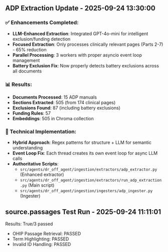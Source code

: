 
## ADP Extraction Update - 2025-09-24 13:30:00
### ✅ Enhancements Completed:
- **LLM-Enhanced Extraction**: Integrated GPT-4o-mini for intelligent exclusion/funding detection
- **Focused Extraction**: Only processes clinically relevant pages (Parts 2-7) - 65% reduction
- **Parallel Processing**: 3 workers with proper asyncio event loop management
- **Battery Exclusion Fix**: Now properly detects battery exclusions across all documents

### 📊 Results:
- **Documents Processed**: 15 ADP manuals
- **Sections Extracted**: 505 (from 174 clinical pages)
- **Exclusions Found**: 87 (including battery exclusions)
- **Funding Rules**: 57
- **Embeddings**: 505 in Chroma collection

### 🔧 Technical Implementation:
- **Hybrid Approach**: Regex patterns for structure + LLM for semantic understanding
- **Event Loop Fix**: Each thread creates its own event loop for async LLM calls
- **Authoritative Scripts**:
  - `src/agents/dr_off_agent/ingestion/extractors/adp_extractor.py` (Enhanced extractor)
  - `src/agents/dr_off_agent/ingestion/extractors/run_adp_extraction.py` (Main script)
  - `src/agents/dr_off_agent/ingestion/ingesters/adp_ingester.py` (Ingester)

## source.passages Test Run - 2025-09-24 11:11:01
Results: True/3 passed
- OHIP Passage Retrieval: PASSED
- Term Highlighting: PASSED
- Invalid ID Handling: PASSED
